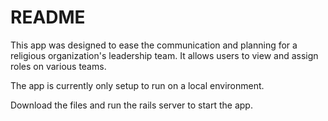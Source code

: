 # README

This app was designed to ease the communication and planning for a religious organization's leadership team. It allows users to view and assign roles on various teams. 

The app is currently only setup to run on a local environment. 

Download the files and run the rails server to start the app. 
